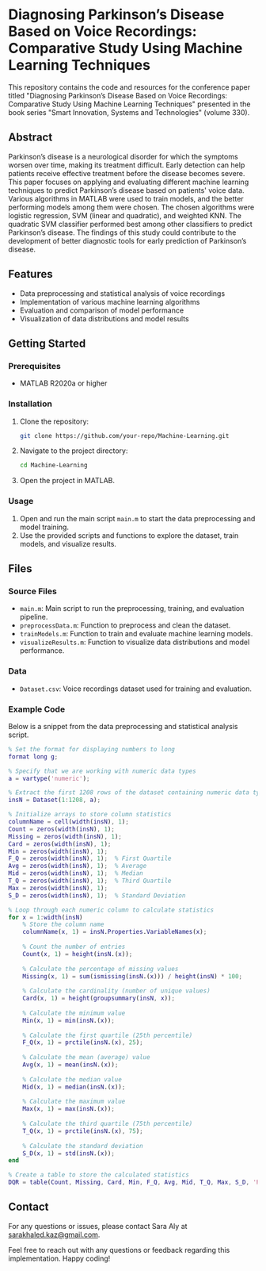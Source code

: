 # Diagnosing Parkinson’s Disease Based on Voice Recordings: Comparative Study Using Machine Learning Techniques

This repository contains the code and resources for the conference paper titled "Diagnosing Parkinson’s Disease Based on Voice Recordings: Comparative Study Using Machine Learning Techniques" presented in the book series "Smart Innovation, Systems and Technologies" (volume 330).

## Abstract
Parkinson’s disease is a neurological disorder for which the symptoms worsen over time, making its treatment difficult. Early detection can help patients receive effective treatment before the disease becomes severe. This paper focuses on applying and evaluating different machine learning techniques to predict Parkinson’s disease based on patients' voice data. Various algorithms in MATLAB were used to train models, and the better performing models among them were chosen. The chosen algorithms were logistic regression, SVM (linear and quadratic), and weighted KNN. The quadratic SVM classifier performed best among other classifiers to predict Parkinson’s disease. The findings of this study could contribute to the development of better diagnostic tools for early prediction of Parkinson’s disease.

## Features
- Data preprocessing and statistical analysis of voice recordings
- Implementation of various machine learning algorithms
- Evaluation and comparison of model performance
- Visualization of data distributions and model results

## Getting Started

### Prerequisites
- MATLAB R2020a or higher

### Installation
1. Clone the repository:
    ```bash
    git clone https://github.com/your-repo/Machine-Learning.git
    ```
2. Navigate to the project directory:
    ```bash
    cd Machine-Learning
    ```
3. Open the project in MATLAB.

### Usage
1. Open and run the main script `main.m` to start the data preprocessing and model training.
2. Use the provided scripts and functions to explore the dataset, train models, and visualize results.

## Files

### Source Files
- `main.m`: Main script to run the preprocessing, training, and evaluation pipeline.
- `preprocessData.m`: Function to preprocess and clean the dataset.
- `trainModels.m`: Function to train and evaluate machine learning models.
- `visualizeResults.m`: Function to visualize data distributions and model performance.

### Data
- `Dataset.csv`: Voice recordings dataset used for training and evaluation.

### Example Code
Below is a snippet from the data preprocessing and statistical analysis script.

```matlab
% Set the format for displaying numbers to long
format long g;

% Specify that we are working with numeric data types
a = vartype('numeric');

% Extract the first 1208 rows of the dataset containing numeric data types
insN = Dataset(1:1208, a);

% Initialize arrays to store column statistics
columnName = cell(width(insN), 1);
Count = zeros(width(insN), 1);
Missing = zeros(width(insN), 1);
Card = zeros(width(insN), 1);
Min = zeros(width(insN), 1);
F_Q = zeros(width(insN), 1);  % First Quartile
Avg = zeros(width(insN), 1);  % Average
Mid = zeros(width(insN), 1);  % Median
T_Q = zeros(width(insN), 1);  % Third Quartile
Max = zeros(width(insN), 1);
S_D = zeros(width(insN), 1);  % Standard Deviation

% Loop through each numeric column to calculate statistics
for x = 1:width(insN)
    % Store the column name
    columnName(x, 1) = insN.Properties.VariableNames(x);
    
    % Count the number of entries
    Count(x, 1) = height(insN.(x));
    
    % Calculate the percentage of missing values
    Missing(x, 1) = sum(ismissing(insN.(x))) / height(insN) * 100;
    
    % Calculate the cardinality (number of unique values)
    Card(x, 1) = height(groupsummary(insN, x));
    
    % Calculate the minimum value
    Min(x, 1) = min(insN.(x));
    
    % Calculate the first quartile (25th percentile)
    F_Q(x, 1) = prctile(insN.(x), 25);
    
    % Calculate the mean (average) value
    Avg(x, 1) = mean(insN.(x));
    
    % Calculate the median value
    Mid(x, 1) = median(insN.(x));
    
    % Calculate the maximum value
    Max(x, 1) = max(insN.(x));
    
    % Calculate the third quartile (75th percentile)
    T_Q(x, 1) = prctile(insN.(x), 75);
    
    % Calculate the standard deviation
    S_D(x, 1) = std(insN.(x));
end

% Create a table to store the calculated statistics
DQR = table(Count, Missing, Card, Min, F_Q, Avg, Mid, T_Q, Max, S_D, 'RowNames', columnName);
```

## Contact
For any questions or issues, please contact Sara Aly at sarakhaled.kaz@gmail.com.

Feel free to reach out with any questions or feedback regarding this implementation. Happy coding!
